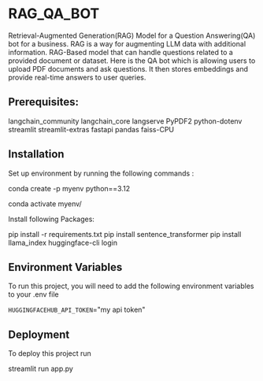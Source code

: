 
# RAG_QA_BOT

Retrieval-Augmented Generation(RAG) Model for a Question Answering(QA) bot for a business.
RAG is a way for augmenting LLM data with additional information.
RAG-Based model that can handle questions related to a provided document or dataset.
Here is the QA bot which is allowing users to upload PDF documents and ask questions. It then stores embeddings and provide real-time answers to user queries.






## Prerequisites:
langchain_community
langchain_core
langserve
PyPDF2
python-dotenv
streamlit
streamlit-extras
fastapi
pandas
faiss-CPU

## Installation

Set up environment by running the following commands :


conda create -p myenv python==3.12

conda activate myenv/
 
Install following Packages:

pip install -r requirements.txt
pip install sentence_transformer
pip install llama_index
huggingface-cli login

    


## Environment Variables

To run this project, you will need to add the following environment variables to your .env file

`HUGGINGFACEHUB_API_TOKEN`="my api token"


## Deployment

To deploy this project run

streamlit run app.py

